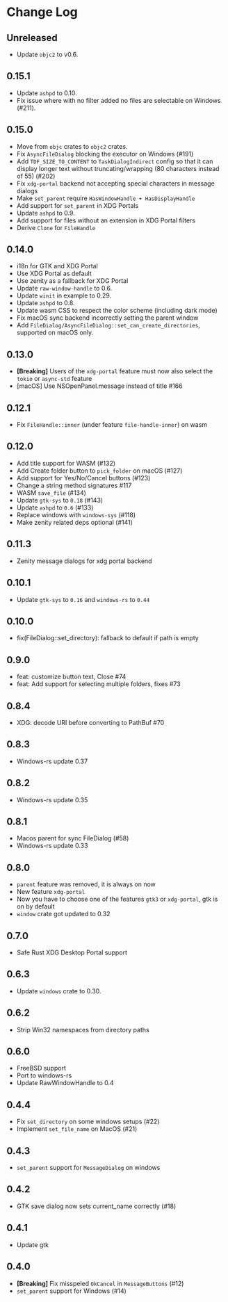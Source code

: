 # Change Log

## Unreleased
- Update `objc2` to v0.6.

## 0.15.1
- Update `ashpd` to 0.10.
- Fix issue where with no filter added no files are selectable on Windows (#211).

## 0.15.0
- Move from `objc` crates to `objc2` crates.
- Fix `AsyncFileDialog` blocking the executor on Windows (#191)
- Add `TDF_SIZE_TO_CONTENT` to `TaskDialogIndirect` config so that it can display longer text without truncating/wrapping (80 characters instead of 55) (#202)
- Fix `xdg-portal` backend not accepting special characters in message dialogs
- Make `set_parent` require `HasWindowHandle + HasDisplayHandle`
- Add support for `set_parent` in XDG Portals
- Update `ashpd` to 0.9.
- Add support for files without an extension in XDG Portal filters
- Derive `Clone` for `FileHandle`

## 0.14.0
- i18n for GTK and XDG Portal
- Use XDG Portal as default
- Use zenity as a fallback for XDG Portal
- Update `raw-window-handle` to 0.6.
- Update `winit` in example to 0.29.
- Update `ashpd` to 0.8.
- Update wasm CSS to respect the color scheme (including dark mode)
- Fix macOS sync backend incorrectly setting the parent window
- Add `FileDialog/AsyncFileDialog::set_can_create_directories`, supported on macOS only.

## 0.13.0
- **[Breaking]** Users of the `xdg-portal` feature must now also select the `tokio`
  or `async-std` feature
- [macOS] Use NSOpenPanel.message instead of title #166

## 0.12.1
- Fix `FileHandle::inner` (under feature `file-handle-inner`) on wasm

## 0.12.0
- Add title support for WASM (#132)
- Add Create folder button to `pick_folder` on macOS (#127)
- Add support for Yes/No/Cancel buttons (#123)
- Change a string method signatures #117
- WASM `save_file` (#134)
- Update `gtk-sys` to `0.18` (#143)
- Update `ashpd` to `0.6` (#133)
- Replace windows with `windows-sys` (#118)
- Make zenity related deps optional (#141)

## 0.11.3
- Zenity message dialogs for xdg portal backend

## 0.10.1
- Update `gtk-sys` to `0.16` and `windows-rs` to `0.44`

## 0.10.0
- fix(FileDialog::set_directory): fallback to default if path is empty

## 0.9.0
- feat: customize button text, Close #74
- feat: Add support for selecting multiple folders, fixes #73

## 0.8.4
- XDG: decode URI before converting to PathBuf #70

## 0.8.3
- Windows-rs update 0.37

## 0.8.2
- Windows-rs update 0.35

## 0.8.1
- Macos parent for sync FileDialog (#58)
- Windows-rs update 0.33

## 0.8.0
- `parent` feature was removed, it is always on now
- New feature `xdg-portal`
- Now you have to choose one of the features `gtk3` or `xdg-portal`, gtk is on by default
- `window` crate got updated to 0.32

## 0.7.0
- Safe Rust XDG Desktop Portal support

## 0.6.3

- Update `windows` crate to 0.30.

## 0.6.2
- Strip Win32 namespaces from directory paths

## 0.6.0
- FreeBSD support
- Port to windows-rs
- Update RawWindowHandle to 0.4

## 0.4.4

- Fix `set_directory` on some windows setups (#22)
- Implement `set_file_name` on MacOS (#21)

## 0.4.3

- `set_parent` support for `MessageDialog` on windows

## 0.4.2

- GTK save dialog now sets current_name correctly (#18)

## 0.4.1

- Update gtk

## 0.4.0

- **[Breaking]** Fix misspeled `OkCancel` in `MessageButtons` (#12)
- `set_parent` support for Windows (#14)
